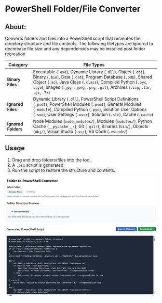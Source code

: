 # PowerShell Folder/File Converter

## About:
Converts folders and files into a PowerShell script that recreates the directory structure and file contents.
The following filetypes are ignored to decreease file size and any dependencies may be installed post folder recreation

| Category | File Types |
|----------|------------|
| **Binary Files** | Executable (`.exe`), Dynamic Library (`.dll`), Object (`.obj`), Binary (`.bin`), Data (`.dat`), Program Database (`.pdb`), Shared Object (`.so`), Java Class (`.class`), Compiled Python (`.pyc`, `.pyo`), Images (`.jpg`, `.jpeg`, `.png`, `.gif`), Archives (`.zip`, `.tar`, `.gz`, `.7z`) |
| **Ignored Files** | Dynamic Library (`.dll`), PowerShell Script Definitions (`.psd1`), PowerShell Modules (`.psm1`), General Modules (`.module`), Compiled Python (`.pyc`), Solution User Options (`.suo`), User Settings (`.user`), Solution (`.sln`), Cache (`.cache`) |
| **Ignored Folders** | Node Modules (`node_modules/`), Modules (`modules/`), Python Cache (`__pycache__/`), Git (`.git/`), Binaries (`bin/`), Objects (`obj/`), Visual Studio (`.vs/`), VS Code (`.vscode/`) |
## Usage
1. Drag and drop folders/files into the tool.
2. A `.ps1` script is generated.
3. Run the script to restore the structure and contents.


![Folder to PowerShell Converter](demo.png)

